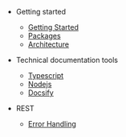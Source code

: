 - Getting started
  - [Getting Started](getting.md)
  - [Packages](packages.md)
  - [Architecture](architecture.md)

- Technical documentation tools
  - [Typescript](https://www.typescriptlang.org/docs)
  - [Nodejs](https://nodejs.org/dist/latest-v14.x/docs/api/)
  - [Docsify](https://docsify.js.org/#/quickstart)

- REST
  - [Error Handling](error_handling.md)
